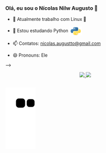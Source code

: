 ### Olá, eu sou o Nícolas Nilw Augusto 👋

- 🔭 Atualmente trabalho com Linux 
🐧 

- 🌱 Estou estudando Python   <img align="center" alt="Rafa-Python" height="30" width="40" src="https://raw.githubusercontent.com/devicons/devicon/master/icons/python/python-original.svg">

- 📫 Contatos: nicolas.augustto@gmail.com
- 😄 Pronouns: Ele

-->

<div align="center">
  <a href="https://github.com/NilwAugusto">
  <img height="180em" src="https://github-readme-stats.vercel.app/api?username=nilwaugusto&show_icons=true&theme=tokyonight&include_all_commits=true&count_private=true"/>
  <img height="180em" src="https://github-readme-stats.vercel.app/api/top-langs/?username=nilwaugusto&layout=compact&langs_count=7&theme=tokyonight"/>
</div>

##

![Snake animation](https://github.com/rafaballerini/rafaballerini/blob/output/github-contribution-grid-snake.svg)
